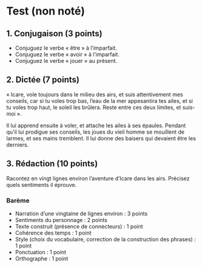 # Test (non noté)

## 1. Conjugaison (3 points)

- Conjuguez le verbe « être » à l’imparfait.
- Conjuguez le verbe « avoir » à l’imparfait.
- Conjuguez le verbe « jouer » au présent.

## 2. Dictée (7 points)

« Icare, vole toujours dans le milieu des airs, et suis attentivement mes conseils, car si tu voles trop bas, l’eau de la mer appesantira tes ailes, et si tu voles trop haut, le soleil les brûlera. Reste entre ces deux limites, et suis-moi ».

Il lui apprend ensuite à voler, et attache les ailes à ses épaules. Pendant qu’il lui prodigue ses conseils, les joues du vieil homme se mouillent de larmes, et ses mains tremblent. Il lui donne des baisers qui devaient être les derniers.

## 3. Rédaction (10 points)

Racontez en vingt lignes environ l’aventure d’Icare dans les airs. Précisez quels sentiments il éprouve.

### Barème

- Narration d’une vingtaine de lignes environ : 3 points
- Sentiments du personnage : 2 points
- Texte construit (présence de connecteurs) : 1 point
- Cohérence des temps : 1 point
- Style (choix du vocabulaire, correction de la construction des phrases) : 1 point
- Ponctuation : 1 point
- Orthographe : 1 point
